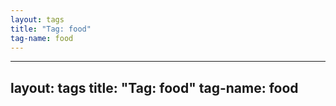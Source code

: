 ```yaml
---
layout: tags
title: "Tag: food"
tag-name: food
---
```

---
layout: tags
title: "Tag: food"
tag-name: food
---
